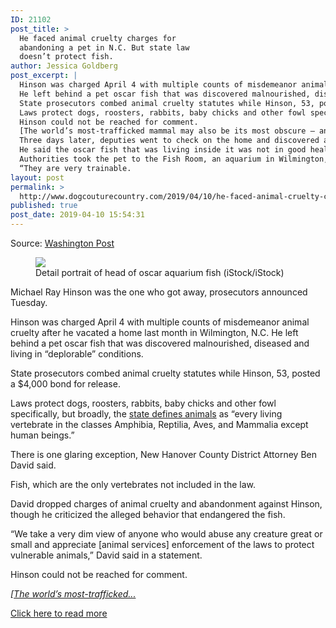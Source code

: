 ```yaml
---
ID: 21102
post_title: >
  He faced animal cruelty charges for
  abandoning a pet in N.C. But state law
  doesn’t protect fish.
author: Jessica Goldberg
post_excerpt: |
  Hinson was charged April 4 with multiple counts of misdemeanor animal cruelty after he vacated a home last month in Wilmington, N.C.
  He left behind a pet oscar fish that was discovered malnourished, diseased and living in “deplorable” conditions.
  State prosecutors combed animal cruelty statutes while Hinson, 53, posted a $4,000 bond for release.
  Laws protect dogs, roosters, rabbits, baby chicks and other fowl specifically, but broadly, the state defines animals as “every living vertebrate in the classes Amphibia, Reptilia, Aves, and Mammalia except human beings.” There is one glaring exception, New Hanover County District Attorney Ben David said.
  Hinson could not be reached for comment.
  [The world’s most-trafficked mammal may also be its most obscure — and agents just found 14 tons] Authorities previously said they believed this was the first time animal cruelty charges in the county involved a fish.
  Three days later, deputies went to check on the home and discovered a fish tank in “deplorable” condition, Brewer said.
  He said the oscar fish that was living inside it was not in good health; it was later determined the fish was suffering from hole-in-the-head disease, which is commonly caused by a parasite.
  Authorities took the pet to the Fish Room, an aquarium in Wilmington, where employees have been treating it.
  “They are very trainable.
layout: post
permalink: >
  http://www.dogcouturecountry.com/2019/04/10/he-faced-animal-cruelty-charges-for-abandoning-a-pet-in-n-c-but-state-law-doesnt-protect-fish/
published: true
post_date: 2019-04-10 15:54:31
---
```

<p class="article-info-author-source"> <span>Source: <a href="https://www.washingtonpost.com/science/2019/04/10/he-faced-animal-cruelty-charges-abandoning-pet-nc-state-law-doesnt-protect-fish/?noredirect=on" target="_blank">Washington Post</a></span> </p> <figure><img data-hi-res-src="https://www.washingtonpost.com/resizer/h_v17CD0FmHhXPgvKEpzf-VziKc=/1484x0/arc-anglerfish-washpost-prod-washpost.s3.amazonaws.com/public/3CKF3CCW4MI6TKUDKBHQQ27V2Y.jpg" sizes="(min-width: 768px) 50vw, 100vw" src="https://www.washingtonpost.com/resizer/h_v17CD0FmHhXPgvKEpzf-VziKc=/1484x0/arc-anglerfish-washpost-prod-washpost.s3.amazonaws.com/public/3CKF3CCW4MI6TKUDKBHQQ27V2Y.jpg" srcset="https://www.washingtonpost.com/resizer/PQwNqRJPV99NKIKc_Boo-SrDK2k=/480x0/arc-anglerfish-washpost-prod-washpost.s3.amazonaws.com/public/3CKF3CCW4MI6TKUDKBHQQ27V2Y.jpg 480w,https://www.washingtonpost.com/resizer/h_v17CD0FmHhXPgvKEpzf-VziKc=/1484x0/arc-anglerfish-washpost-prod-washpost.s3.amazonaws.com/public/3CKF3CCW4MI6TKUDKBHQQ27V2Y.jpg 1484w">
<figcaption>Detail portrait of head of oscar aquarium fish (iStock/iStock)</figcaption>
</figure>
<p>Michael Ray Hinson was the one who got away, prosecutors announced Tuesday.</p>
<p>Hinson was charged April 4 with multiple counts of misdemeanor animal cruelty after he vacated a home last month in Wilmington, N.C. He left behind a pet oscar fish that was discovered malnourished, diseased and living in “deplorable” conditions.</p>
<p>State prosecutors combed animal cruelty statutes while Hinson, 53, posted a $4,000 bond for release.</p>
<p>Laws protect dogs, roosters, rabbits, baby chicks and other fowl specifically, but broadly, the <a href="https://www.ncleg.net/EnactedLegislation/Statutes/PDF/ByArticle/Chapter_14/Article_47.pdf">state defines animals</a> as “every living vertebrate in the classes Amphibia, Reptilia, Aves, and Mammalia except human beings.”</p>
<p>There is one glaring exception, New Hanover County District Attorney Ben David said.</p>
<p>Fish, which are the only vertebrates not included in the law.</p>
<p>David dropped charges of animal cruelty and abandonment against Hinson, though he criticized the alleged behavior that endangered the fish.</p>
<p>“We take a very dim view of anyone who would abuse any creature great or small and appreciate [animal services] enforcement of the laws to protect vulnerable animals,” David said in a statement.</p>
<p>Hinson could not be reached for comment.</p>
<p><i>[<a href="https://www.washingtonpost.com/science/2019/04/10/pangolin-scales-trafficking-bust-singapore/?utm_term=.df65c9e0d266">The world’s most-trafficked...</a></i></p> <p class="article-info-more"> <a href="https://www.washingtonpost.com/science/2019/04/10/he-faced-animal-cruelty-charges-abandoning-pet-nc-state-law-doesnt-protect-fish/?noredirect=on" target="_blank">Click here to read more</a> </p>